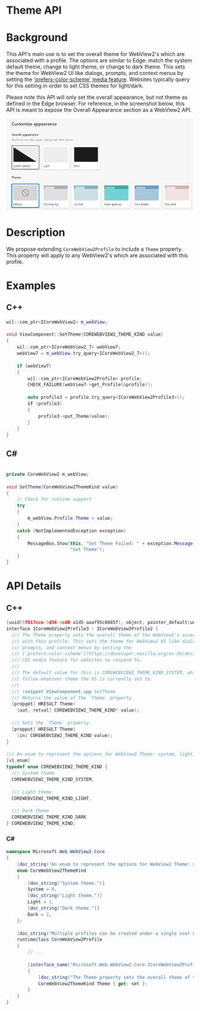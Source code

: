 Theme API
===

# Background
This API's main use is to set the overall theme for WebView2's which are associated with a profile. The options are similar to Edge: match the system default theme, change to light theme, or change to dark theme.
This sets the theme for WebView2 UI like dialogs, prompts, and context menus by setting the ['prefers-color-scheme'](https://developer.mozilla.org/en-US/docs/Web/CSS/@media/prefers-color-scheme) [media feature](https://developer.mozilla.org/en-US/docs/Web/CSS/Media_Queries/Using_media_queries#media_features). Websites typically query for this setting in order to set CSS themes for light/dark.

Please note this API will only set the overall appearance, but not theme as defined in the Edge browser.
For reference, in the screenshot below, this API is meant to expose the Overall Appearance section as a WebView2 API.

![Edge Settings Appearance Page](/specs/images/EdgeSettingsAppearance.png)

# Description
We propose extending `CoreWebView2Profile` to include a `Theme` property. This property will apply
to any WebView2's which are associated with this profile.

# Examples

## C++

```cpp
wil::com_ptr<ICoreWebView2> m_webView;

void ViewComponent::SetTheme(COREWEBVIEW2_THEME_KIND value)
{
    wil::com_ptr<ICoreWebView2_7> webView7;
    webView7 = m_webView.try_query<ICoreWebView2_7>();

    if (webView7)
    {
        wil::com_ptr<ICoreWebView2Profile> profile;
        CHECK_FAILURE(webView7->get_Profile(&profile));

        auto profile3 = profile.try_query<ICoreWebView2Profile3>();
        if (profile3)
        {
            profile3->put_Theme(value);
        }
    }
}
```

## C#

```c#

private CoreWebView2 m_webView;

void SetTheme(CoreWebView2ThemeKind value)
{
    // Check for runtime support
    try
    {
        m_webView.Profile.Theme = value;
    }
    catch (NotImplementedException exception)
    {
        MessageBox.Show(this, "Set Theme Failed: " + exception.Message,
                        "Set Theme");
    }
}

```

# API Details
## C++
```cpp
[uuid(5f817cce-5d36-4cd0-a1d5-aaaf95c8685f), object, pointer_default(unique)]
interface ICoreWebView2Profile3 : ICoreWebView2Profile2 {
  /// The Theme property sets the overall theme of the WebView2's associated
  /// with this profile. This sets the theme for WebView2 UI like dialogs,
  /// prompts, and context menus by setting the
  /// ['prefers-color-scheme'](https://developer.mozilla.org/en-US/docs/Web/CSS/@media/prefers-color-scheme)
  /// CSS media feature for websites to respond to.
  ///
  /// The default value for this is COREWEBVIEW2_THEME_KIND_SYSTEM, which will
  /// follow whatever theme the OS is currently set to.
  ///
  /// \snippet ViewComponent.cpp SetTheme
  /// Returns the value of the `Theme` property.
  [propget] HRESULT Theme(
    [out, retval] COREWEBVIEW2_THEME_KIND* value);

  /// Sets the `Theme` property.
  [propput] HRESULT Theme(
    [in] COREWEBVIEW2_THEME_KIND value);
}

/// An enum to represent the options for WebView2 Theme: system, light, or dark.
[v1_enum]
typedef enum COREWEBVIEW2_THEME_KIND {
  /// System theme
  COREWEBVIEW2_THEME_KIND_SYSTEM,

  /// Light theme
  COREWEBVIEW2_THEME_KIND_LIGHT,

  /// Dark theme
  COREWEBVIEW2_THEME_KIND_DARK
} COREWEBVIEW2_THEME_KIND;
```

### C#
```c#
namespace Microsoft.Web.WebView2.Core
{
    [doc_string("An enum to represent the options for WebView2 Theme: system, light, or dark.")]
    enum CoreWebView2ThemeKind
    {
        [doc_string("System theme.")]
        System = 0,
        [doc_string("Light theme.")]
        Light = 1,
        [doc_string("Dark theme.")]
        Dark = 2,
    };

    [doc_string("Multiple profiles can be created under a single user data directory but with separated cookies, user preference settings, and various data storage etc..")]
    runtimeclass CoreWebView2Profile
    {
        // ...

        [interface_name("Microsoft.Web.WebView2.Core.ICoreWebView2Profile3")]
        {
            [doc_string("The Theme property sets the overall theme of the WebView2's associated with this profile. This sets the theme for WebView2 UI like dialogs, prompts, and context menus by setting the ['prefers-color-scheme'](https://developer.mozilla.org/en-US/docs/Web/CSS/@media/prefers-color-scheme) CSS media feature for websites to respond to. The default value for this is COREWEBVIEW2_THEME_KIND_SYSTEM, which will follow whatever theme the OS is currently set to.")]
            CoreWebView2ThemeKind Theme { get; set };
        }
    }
}
```
